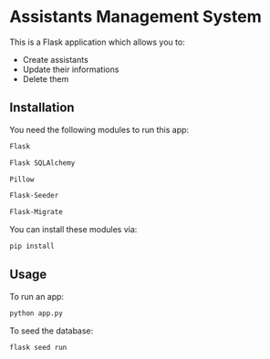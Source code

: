 # Assistants Management System

This is a Flask application which allows you to:
- Create assistants
- Update their informations
- Delete them

## Installation

You need the following modules to run this app:

```bash
Flask
```
```bash
Flask SQLAlchemy
```
```bash
Pillow
```
```bash
Flask-Seeder
```
```bash
Flask-Migrate
```

You can install these modules via:

```bash
pip install
```

## Usage

To run an app:
```bash
python app.py
```
To seed the database:
```bash
flask seed run
```